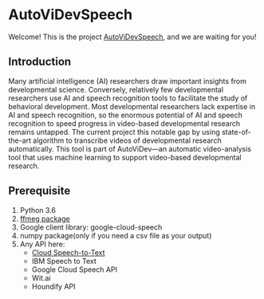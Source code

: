 # AutoViDevSpeech
Welcome! This is the project [AutoViDevSpeech](https://github.com/Xinghua-TAO/AutoVeDv.git), and we are waiting for you!

## Introduction
Many artificial intelligence (AI) researchers draw important insights from developmental science. Conversely, relatively few developmental researchers use AI and speech recognition tools to facilitate the study of behavioral development. Most developmental researchers lack expertise in AI and speech recognition, so the enormous potential of AI and speech recognition to speed progress in video-based developmental research remains untapped. The current project this notable gap by using state-of-the-art algorithm to transcribe videos of developmental research automatically. This tool is part of AutoViDev—an automatic video-analysis tool that uses machine learning to support video-based developmental research.

## Prerequisite
1. Python 3.6
1. [ffmeg package](https://pypi.org/project/ffmpeg/)
1. Google client library: google-cloud-speech
1. numpy package(only if you need a csv file as your output)
1. Any API here:
    - [Cloud Speech-to-Text](https://cloud.google.com/speech-to-text/)
    - IBM Speech to Text
    - Google Cloud Speech API
    - Wit.ai
    - Houndify API
    


